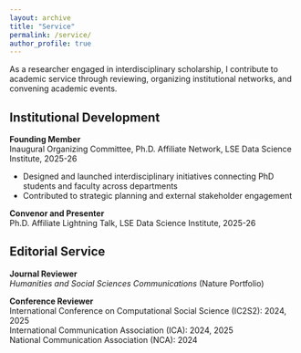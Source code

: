 ```yaml
---
layout: archive
title: "Service"
permalink: /service/
author_profile: true
---
```


As a researcher engaged in interdisciplinary scholarship, I contribute to academic service through reviewing, organizing institutional networks, and convening academic events.

## Institutional Development

**Founding Member**  
Inaugural Organizing Committee, Ph.D. Affiliate Network, LSE Data Science Institute, 2025-26

- Designed and launched interdisciplinary initiatives connecting PhD students and faculty across departments
- Contributed to strategic planning and external stakeholder engagement
  
**Convenor and Presenter**  
Ph.D. Affiliate Lightning Talk, LSE Data Science Institute, 2025-26

## Editorial Service

**Journal Reviewer**  
*Humanities and Social Sciences Communications* (Nature Portfolio)

**Conference Reviewer**  
International Conference on Computational Social Science (IC2S2): 2024, 2025  
International Communication Association (ICA): 2024, 2025  
National Communication Association (NCA): 2024
